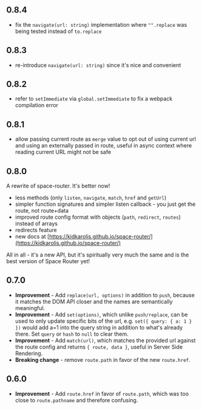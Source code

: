 ## 0.8.4

- fix the `navigate(url: string)` implementation where `"".replace` was being tested instead of `to.replace`

## 0.8.3

- re-introduce `navigate(url: string)` since it's nice and convenient

## 0.8.2

- refer to `setImmediate` via `global.setImmediate` to fix a webpack compilation error

## 0.8.1

- allow passing current route as `merge` value to opt out of using current url and using an externally passed in route, useful in async context where reading current URL might not be safe

## 0.8.0

A rewrite of space-router. It's better now!

- less methods (only `listen`, `navigate`, `match`, `href` and `getUrl`)
- simpler function signatures and simpler listen callback - you just get the route, not route+data
- improved route config format with objects (`path`, `redirect`, `routes`) instead of arrays
- redirects feature
- new docs at [https://kidkarolis.github.io/space-router/](https://kidkarolis.github.io/space-router/)

All in all - it's a new API, but it's spiritually very much the same and is the best version of Space Router yet!

## 0.7.0

- **Improvement** - Add `replace(url, options)` in addition to `push`, because it matches the DOM API closer and the names are semantically meaningful.
- **Improvement** - Add `set(options)`, which unlike `push/replace`, can be used to only update specific bits of the url, e.g. `set({ query: { a: 1 } })` would add a=1 into the query string in addition to what's already there. Set `query` or `hash` to `null` to clear them.
- **Improvement** - Add `match(url)`, which matches the provided url against the route config and returns `{ route, data }`, useful in Server Side Rendering.
- **Breaking change** - remove `route.path` in favor of the new `route.href`.

## 0.6.0

- **Improvement** - Add `route.href` in favor of `route.path`, which was too close to `route.pathname` and therefore confusing.
